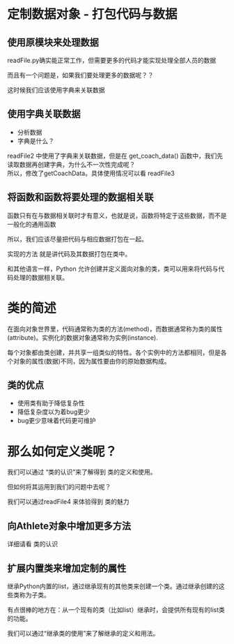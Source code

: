 # 定制数据对象 - 打包代码与数据

## 使用原模块来处理数据

readFile.py确实能正常工作，但需要更多的代码才能实现处理全部人员的数据  

而且有一个问题是，如果我们要处理更多的数据呢？？

这时候我们应该使用字典来关联数据

## 使用字典关联数据

+ 分析数据
+ 字典是什么？

readFile2 中使用了字典来关联数据，但是在 get_coach_data() 函数中，我们先读取数据再创建字典，为什么不一次性完成呢？  
所以，修改了getCoachData。具体使用情况可以看 readFile3


## 将函数和函数将要处理的数据相关联

函数只有在与数据相关联时才有意义，也就是说，函数将特定于这些数据，而不是一般化的通用函数  

所以，我们应该尽量把代码与相应数据打包在一起。

实现的方法 就是讲代码及其数据打包在类中。  

和其他语言一样，Python 允许创建并定义面向对象的类，类可以用来将代码与代码处理的数据相关联。

# 类的简述

在面向对象世界里，代码通常称为类的方法(method)，而数据通常称为类的属性(attribute)。实例化的数据对象通常称为实例(instance).  

每个对象都由类创建，并共享一组类似的特性。各个实例中的方法都相同，但是各个对象的属性(数据)不同，因为属性要由你的原始数据构成。

## 类的优点

+ 使用类有助于降低复杂性
+ 降低复杂度以为着bug更少
+ bug更少意味着代码更可维护

# 那么如何定义类呢？

我们可以通过 “类的认识”来了解得到 类的定义和使用。

但如何将其运用到我们的问题中去呢？

我们可以通过readFile4 来体验得到 类的魅力

## 向Athlete对象中增加更多方法

详细请看 类的认识

## 扩展内置类来增加定制的属性

继承Python内置的list，通过继承现有的其他类来创建一个类。通过继承创建的这些类称为子类。

有点很棒的地方在：从一个现有的类（比如list）继承时，会提供所有现有的list类的功能。

我们可以通过“继承类的使用”来了解继承的定义和用法。

